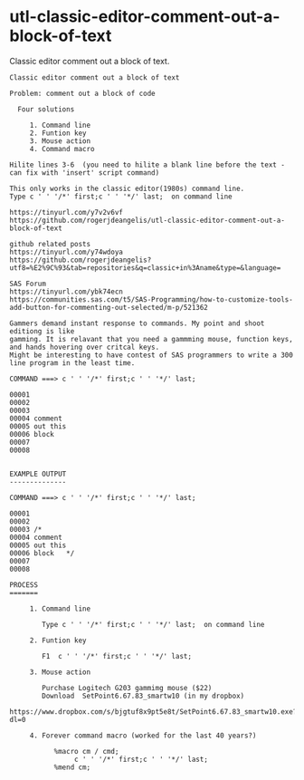 # utl-classic-editor-comment-out-a-block-of-text
Classic editor comment out a block of text.

    Classic editor comment out a block of text                                                                                   
                                                                                                                                 
    Problem: comment out a block of code                                                                                         
                                                                                                                                 
      Four solutions                                                                                                             
                                                                                                                                 
         1. Command line                                                                                                         
         2. Funtion key                                                                                                          
         3. Mouse action                                                                                                         
         4. Command macro                                                                                                        
                                                                                                                                 
    Hilite lines 3-6  (you need to hilite a blank line before the text - can fix with 'insert' script command)                   
                                                                                                                                 
    This only works in the classic editor(1980s) command line.                                                                   
    Type c ' ' '/*' first;c ' ' '*/' last;  on command line                                                                      
                                                                                                                                 
    https://tinyurl.com/y7v2v6vf                                                                                                 
    https://github.com/rogerjdeangelis/utl-classic-editor-comment-out-a-block-of-text                                            
                                                                                                                                 
    github related posts                                                                                                         
    https://tinyurl.com/y74wdoya                                                                                                 
    https://github.com/rogerjdeangelis?utf8=%E2%9C%93&tab=repositories&q=classic+in%3Aname&type=&language=                       
                                                                                                                                 
    SAS Forum                                                                                                                    
    https://tinyurl.com/ybk74ecn                                                                                                 
    https://communities.sas.com/t5/SAS-Programming/how-to-customize-tools-add-button-for-commenting-out-selected/m-p/521362      
                                                                                                                                 
    Gammers demand instant response to commands. My point and shoot editiong is like                                             
    gamming. It is relavant that you need a gammming mouse, function keys, and hands hovering over critcal keys.                 
    Might be interesting to have contest of SAS programmers to write a 300                                                       
    line program in the least time.                                                                                              
                                                                                                                                 
    COMMAND ===> c ' ' '/*' first;c ' ' '*/' last;                                                                               
                                                                                                                                 
    00001                                                                                                                        
    00002                                                                                                                        
    00003                                                                                                                        
    00004 comment                                                                                                                
    00005 out this                                                                                                               
    00006 block                                                                                                                  
    00007                                                                                                                        
    00008                                                                                                                        
                                                                                                                                 
                                                                                                                                 
    EXAMPLE OUTPUT                                                                                                               
    --------------                                                                                                               
                                                                                                                                 
    COMMAND ===> c ' ' '/*' first;c ' ' '*/' last;                                                                               
                                                                                                                                 
    00001                                                                                                                        
    00002                                                                                                                        
    00003 /*                                                                                                                     
    00004 comment                                                                                                                
    00005 out this                                                                                                               
    00006 block   */                                                                                                             
    00007                                                                                                                        
    00008                                                                                                                        
                                                                                                                                 
    PROCESS                                                                                                                      
    =======                                                                                                                      
                                                                                                                                 
         1. Command line                                                                                                         
                                                                                                                                 
            Type c ' ' '/*' first;c ' ' '*/' last;  on command line                                                              
                                                                                                                                 
         2. Funtion key                                                                                                          
                                                                                                                                 
            F1  c ' ' '/*' first;c ' ' '*/' last;                                                                                
                                                                                                                                 
         3. Mouse action                                                                                                         
                                                                                                                                 
            Purchase Logitech G203 gammimg mouse ($22)                                                                           
            Download  SetPoint6.67.83_smartw10 (in my dropbox)                                                                   
            https://www.dropbox.com/s/bjgtuf8x9pt5e8t/SetPoint6.67.83_smartw10.exe?dl=0                                          
                                                                                                                                 
         4. Forever command macro (worked for the last 40 years?)                                                                
                                                                                                                                 
               %macro cm / cmd;                                                                                                  
                    c ' ' '/*' first;c ' ' '*/' last;                                                                            
               %mend cm;                                                                                                         
                                                                                                                                 
                                                                                                                                 
                                                                                                                                 
